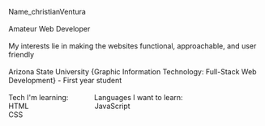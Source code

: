 Name_christianVentura
<br>
<br>
Amateur Web Developer
<br>
<br>
My interests lie in making the websites functional, approachable, and user friendly
<br>
<br>
Arizona State University {Graphic Information Technology: Full-Stack Web Development} - First year student
<br>
<br>
Tech I'm learning:&nbsp;&nbsp;&nbsp;&nbsp;&nbsp;&nbsp;&nbsp;&nbsp;&nbsp;&nbsp;&nbsp;&nbsp;          Languages I want to learn:
<br>
HTML&nbsp;&nbsp;&nbsp;&nbsp;&nbsp;&nbsp;&nbsp;&nbsp;&nbsp;&nbsp;&nbsp;&nbsp;&nbsp;&nbsp;&nbsp;&nbsp;&nbsp;&nbsp;&nbsp;&nbsp;&nbsp;&nbsp;&nbsp;&nbsp;&nbsp;&nbsp;&nbsp;&nbsp;&nbsp;&nbsp;&nbsp;&nbsp;&nbsp;JavaScript
<br>
  CSS




<!--
**mENIKMADI/mENIKMADI** is a ✨ _special_ ✨ repository because its `README.md` (this file) appears on your GitHub profile.

Here are some ideas to get you started:

- 🔭 I’m currently working on ...
- 🌱 I’m currently learning ...
- 👯 I’m looking to collaborate on ...
- 🤔 I’m looking for help with ...
- 💬 Ask me about ...
- 📫 How to reach me: ...
- 😄 Pronouns: ...
- ⚡ Fun fact: ...
-->
